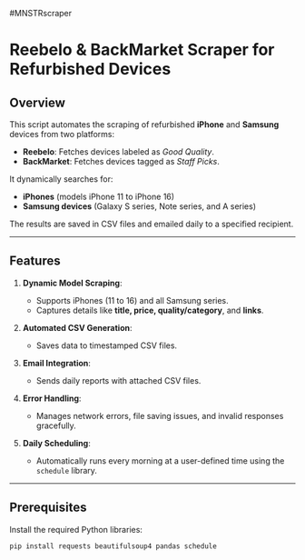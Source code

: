 #MNSTRscraper
# Reebelo & BackMarket Scraper for Refurbished Devices

## Overview
This script automates the scraping of refurbished **iPhone** and **Samsung** devices from two platforms:
- **Reebelo**: Fetches devices labeled as *Good Quality*.
- **BackMarket**: Fetches devices tagged as *Staff Picks*.

It dynamically searches for:
- **iPhones** (models iPhone 11 to iPhone 16)
- **Samsung devices** (Galaxy S series, Note series, and A series)

The results are saved in CSV files and emailed daily to a specified recipient.

---

## Features
1. **Dynamic Model Scraping**:
   - Supports iPhones (11 to 16) and all Samsung series.
   - Captures details like **title, price, quality/category**, and **links**.

2. **Automated CSV Generation**:
   - Saves data to timestamped CSV files.

3. **Email Integration**:
   - Sends daily reports with attached CSV files.

4. **Error Handling**:
   - Manages network errors, file saving issues, and invalid responses gracefully.

5. **Daily Scheduling**:
   - Automatically runs every morning at a user-defined time using the `schedule` library.

---

## Prerequisites
Install the required Python libraries:
```bash
pip install requests beautifulsoup4 pandas schedule

